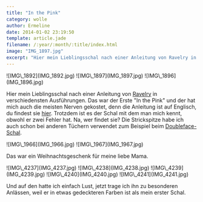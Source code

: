 ```yaml
---
title: "In the Pink"
category: wolle
author: Ermeline
date: 2014-01-02 23:19:50
template: article.jade
filename: /:year/:month/:title/index.html
image: "IMG_1897.jpg"
excerpt: "Hier mein Lieblingsschal nach einer Anleitung von Ravelry in verschiedensten Ausführungen."
---
```


<div class="slideshow_landscape">
![IMG\_1892](IMG_1892.jpg)
![IMG\_1897](IMG_1897.jpg)
![IMG\_1896](IMG_1896.jpg)
</div>

Hier mein Lieblingsschal nach einer Anleitung von [Ravelry](https://www.ravelry.com/account/login) in verschiedensten Ausführungen. Das war der Erste "In the Pink" und der hat mich auch die meisten Nerven gekostet, denn die Anleitung ist auf Englisch, du findest sie [hier](http://www.ravelry.com/patterns/library/in-the-pink-2). Trotzdem ist es der Schal mit dem man mich kennt, obwohl er zwei Fehler hat. Na, wer findet sie? Die Strickspitze habe ich auch schon bei anderen Tüchern verwendet zum Beispiel beim [Doubleface-Schal](http://flauschiversum.de/2014/01/doubleface/).


<div class="slideshow_landscape">
![IMG\_1966](IMG_1966.jpg)
![IMG\_1967](IMG_1967.jpg)
</div>

Das war ein Weihnachtsgeschenk für meine liebe Mama.


<div class="slideshow_landscape">
![IMG\_4237](IMG_4237.jpg)
![IMG\_4238](IMG_4238.jpg)
![IMG\_4239](IMG_4239.jpg)
![IMG\_4240](IMG_4240.jpg)
![IMG\_4241](IMG_4241.jpg)
</div>

Und auf den hatte ich einfach Lust, jetzt trage ich ihn zu besonderen Anlässen, weil er in etwas gedeckteren Farben ist als mein erster Schal.
